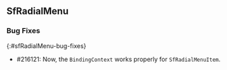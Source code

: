 ## SfRadialMenu

### Bug Fixes
{:#sfRadialMenu-bug-fixes}

* \#216121: Now, the `BindingContext` works properly for `SfRadialMenuItem`.
